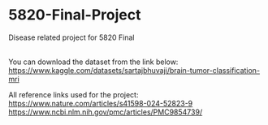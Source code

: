 # 5820-Final-Project
Disease related project for 5820 Final<br /><br />

You can download the dataset from the link below:<br />
https://www.kaggle.com/datasets/sartajbhuvaji/brain-tumor-classification-mri

All reference links used for the project:<br />
https://www.nature.com/articles/s41598-024-52823-9<br />
https://www.ncbi.nlm.nih.gov/pmc/articles/PMC9854739/

